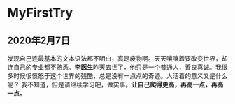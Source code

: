 # MyFirstTry

## 2020年2月7日
   发现自己连最基本的文本语法都不明白，真是废物啊。天天嚷嚷着要改变世界，却连自己的专业都不熟悉。**李医生**昨天去世了，他只是一个普通人，善良真诚。我很多时候很愤怒于这个世界的残酷，总是没有一点点的奇迹。人活着的意义又是什么呢？
   我不知道，但是请继续学习吧，做实事。**让自己爬得更高，再高一点，再高一点。**
